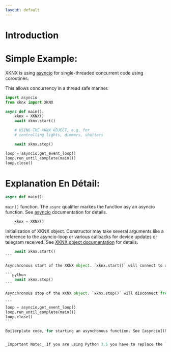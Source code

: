```yaml
---
layout: default
---
```


# [](#header-1)Introduction

# [](#header-2)Simple Example:

XKNX is using [asyncio](https://www.python.org/dev/peps/pep-3156/) for single-threaded concurrent code using coroutines.

This allows concurrency in a thread safe manner. 

```python
import asyncio
from xknx import XKNX

async def main():
    xknx = XKNX()
    await xknx.start()

    # USING THE XKNX OBJECT, e.g. for 
    # controlling lights, dimmers, shutters

    await xknx.stop()

loop = asyncio.get_event_loop()
loop.run_until_complete(main())
loop.close()
```

# [](#header-2)Explanation En Dé­tail:

```python
async def main():
```

`main()` function. The `async` qualifier markes the function asy an asyncio function. See [asyncio](https://www.python.org/dev/peps/pep-3156/) documentation for details.
 

```python
    xknx = XKNX()
```

Initialization of XKNX object. Constructor may take several arguments like a reference to the asyncio-loop or various callbacks for device updates or telegram received. See [XKNX object documentation](/xknx) for details.

````python
    await xknx.start()
```

Asynchronous start of the XKNX object. `xknx.start()` will connect to a KNX/IP device and either build a tunnel or connect through Mulitcast UDP.

```python
    await xknx.stop()
```

Asynchronous stop of the XKNX object. `xknx.stop()` will disconnect from Tunnels - which is important bc most of the devices have a limited amount of channels. 

```
loop = asyncio.get_event_loop()
loop.run_until_complete(main())
loop.close()
```

Boilerplate code, for starting an asynchonous function. See [asyncio](https://www.python.org/dev/peps/pep-3156/) documentation for details.


_Important Note:_ If you are using Python 3.5 you have to replace the `await` syntax with the `@asyncio.coroutine` syntax.



